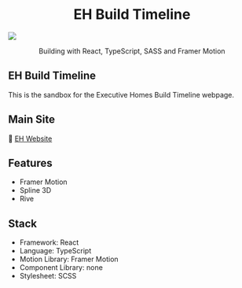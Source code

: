 <h1 align="center">EH Build Timeline</h1>

![](https://www.executivehomes.com/static/media/FooterHouseImage.b763b780120ce55f8147.png)

<p align="center">
  Building with React, TypeScript, SASS and Framer Motion
</p>
</div>

## EH Build Timeline

This is the sandbox for the Executive Homes Build Timeline webpage.

## Main Site

🧪 [EH Website](https://executivehomes.com)

## Features

- Framer Motion
- Spline 3D
- Rive

## Stack

- Framework: React
- Language: TypeScript
- Motion Library: Framer Motion
- Component Library: none
- Stylesheet: SCSS
